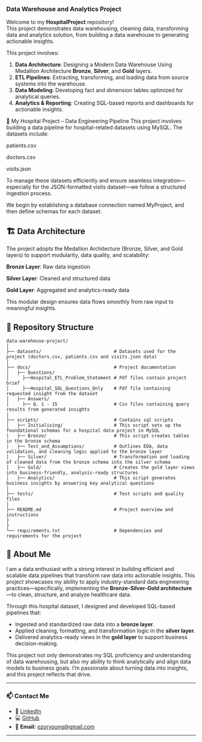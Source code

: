 ### Data Warehouse and Analytics Project

Welcome to my **HospitalProject** repository!  
This project demonstrates data warehousing, cleaning data, transforming data and analytics solution, from building a data warehouse to generating actionable insights. 

This project involves:

1. **Data Architecture**: Designing a Modern Data Warehouse Using Medallion Architecture **Bronze**, **Silver**, and **Gold** layers.
2. **ETL Pipelines**: Extracting, transforming, and loading data from source systems into the warehouse.
3. **Data Modeling**: Developing fact and dimension tables optimized for analytical queries.
4. **Analytics & Reporting**: Creating SQL-based reports and dashboards for actionable insights.

📁 My Hospital Project – Data Engineering Pipeline
This project involves building a data pipeline for hospital-related datasets using MySQL. The datasets include:

patients.csv

doctors.csv

visits.json

To manage these datasets efficiently and ensure seamless integration—especially for the JSON-formatted visits dataset—we follow a structured ingestion process.

We begin by establishing a database connection named MyProject, and then define schemas for each dataset.


## 🏗️ Data Architecture
The project adopts the Medallion Architecture (Bronze, Silver, and Gold layers) to support modularity, data quality, and scalability:

**Bronze Layer**: Raw data ingestion

**Silver Layer**: Cleaned and structured data

**Gold Layer**: Aggregated and analytics-ready data

This modular design ensures data flows smoothly from raw input to meaningful insights.


## 📂 Repository Structure
```
data-warehouse-project/
│
├── datasets/                           # Datasets used for the project (doctors.csv, patients.csv and visits.json data)
│
├── docs/                               # Project documentation
│   ├── Questions/
│     ├──Hospital_ETL_Problem_Statement # Pdf files contain project brief
│     ├──Hospital_SQL_Questions_Only    # Pdf file containing requested insight from the dataset
│   ├── Answers/
│     ├── Q. 1 - 15                     # Csv files containing query results from generated insights
│
├── scripts/                            # Contains sql scripts
│   ├── Initialising/                   # This script sets up the foundational schemas for a hospital data project in MySQL
│   ├── Bronze/                         # This script creates tables in the bronze schema
│   ├── Test_and_Assumptions/           # Outlines EDA, data validation, and cleaning logic applied to the bronze layer
│   ├── Silver/                         # Transformation and loading of cleaned data from the bronze schema into the silver schema
│   ├── Gold/                           # Creates the gold layer views into business-friendly, analysis-ready structures
│   ├── Analytics/                      # This script generates business insights by answering key analytical questions
│
├── tests/                              # Test scripts and quality files
│
├── README.md                           # Project overview and instructions
├
├
└── requirements.txt                    # Dependencies and requirements for the project

```

## 👤 About Me

I am a data enthusiast with a strong interest in building efficient and scalable data pipelines that transform raw data into actionable insights. This project showcases my ability to apply industry-standard data engineering practices—specifically, implementing the **Bronze-Silver-Gold architecture**—to clean, structure, and analyze healthcare data.

Through this hospital dataset, I designed and developed SQL-based pipelines that:

- Ingested and standardized raw data into a **bronze layer**.
- Applied cleaning, formatting, and transformation logic in the **silver layer**.
- Delivered analytics-ready views in the **gold layer** to support business decision-making.

This project not only demonstrates my SQL proficiency and understanding of data warehousing, but also my ability to think analytically and align data models to business goals. I’m passionate about turning data into insights, and this project reflects that drive.

---

### 📫 Contact Me

- 💼 [LinkedIn](https://www.linkedin.com/in/eliezer-ozor)
- 💻 [GitHub](https://github.com/OzorEl)
- 📧 **Email:** ozoryoung@gmail.com

---
